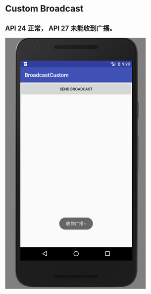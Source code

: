 # Custom Broadcast
## API 24 正常， API 27 未能收到广播。
![](https://github.com/HBU/AndroidDemo/blob/master/chapter07/BroadcastCustom/3.png)
